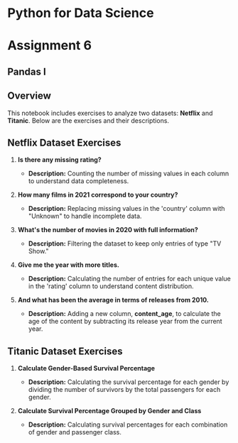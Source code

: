 # Python for Data Science

# Assignment 6

## Pandas I

## Overview

This notebook includes exercises to analyze two datasets: **Netflix** and **Titanic**. Below are the exercises and their descriptions.

## Netflix Dataset Exercises

1. **Is there any missing rating?**
   - **Description:** Counting the number of missing values in each column to understand data completeness.

2. **How many films in 2021 correspond to your country?**
   - **Description:** Replacing missing values in the 'country' column with "Unknown" to handle incomplete data.

3. **What's the number of movies in 2020 with full information?**
   - **Description:** Filtering the dataset to keep only entries of type "TV Show."

4. **Give me the year with more titles.**
   - **Description:** Calculating the number of entries for each unique value in the 'rating' column to understand content distribution.

5. **And what has been the average in terms of releases from 2010.**
   - **Description:** Adding a new column, **content_age**, to calculate the age of the content by subtracting its release year from the current year.

## Titanic Dataset Exercises

1. **Calculate Gender-Based Survival Percentage**
   - **Description:** Calculating the survival percentage for each gender by dividing the number of survivors by the total passengers for each gender.

2. **Calculate Survival Percentage Grouped by Gender and Class**
   - **Description:** Calculating survival percentages for each combination of gender and passenger class.
